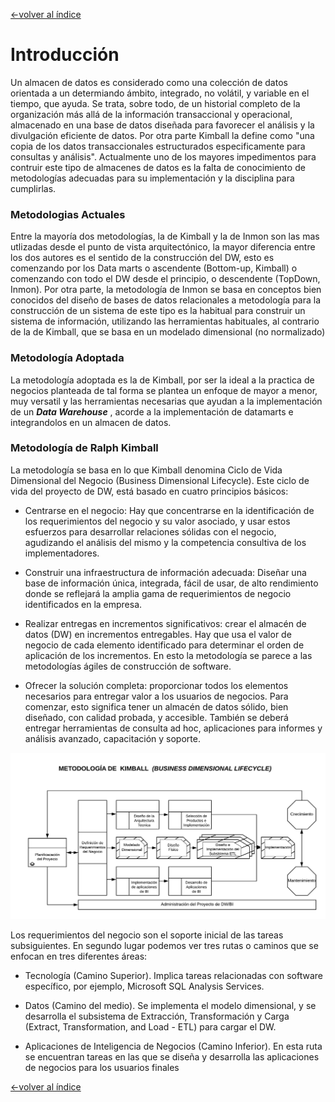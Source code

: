 [<-volver al índice](../README.md#indice)
# Introducción

Un almacen de datos es considerado como una colección de datos orientada a un determiando ámbito, integrado, no volátil, y variable en el tiempo, que ayuda. Se trata, sobre todo, de un historial completo de la organización más allá de la información transaccional y operacional, almacenado en una base de datos diseñada para favorecer el análisis y la divulgación eficiente de datos. Por otra parte Kimball la define como "una copia de los datos transaccionales estructurados especificamente para consultas y análisis". Actualmente uno de los mayores impedimentos para contruir este tipo de almacenes de datos es la falta de conocimiento de metodologías adecuadas para su implementación y la disciplina para cumplirlas.
###  Metodologias Actuales
Entre la mayoría dos metodologías, la de Kimball y la de Inmon son las mas utlizadas desde  el punto de vista arquitectónico, la mayor diferencia entre los dos autores es el sentido de la construcción del DW, esto es comenzando por los Data marts o ascendente (Bottom-up, Kimball) o comenzando con todo el DW desde el principio, o descendente (TopDown, Inmon).
Por otra parte, la metodología de Inmon se basa en conceptos bien conocidos del diseño de bases de datos relacionales a metodología para la construcción de un sistema de este tipo es la habitual para construir un sistema de información, utilizando las herramientas habituales, al contrario de la de Kimball, que se basa en un modelado dimensional (no normalizado)

### Metodología Adoptada
La metodología adoptada es la de Kimball, por ser la ideal a la practica de negocios planteada de tal forma se plantea un enfoque de mayor a menor, muy versatil y las herramientas necesarias que ayudan a la implementación de un ***Data Warehouse*** , acorde a la implementación de datamarts e integrandolos en un almacen de datos.


### Metodología de Ralph Kimball
La metodología se basa en lo que Kimball denomina Ciclo de Vida Dimensional del Negocio (Business Dimensional Lifecycle). Este ciclo de vida del proyecto de DW, está basado en cuatro principios básicos:

- Centrarse en el negocio: Hay que concentrarse en la identificación de los requerimientos del negocio y su valor asociado, y usar estos esfuerzos para desarrollar relaciones sólidas con el negocio, agudizando el análisis del mismo y la competencia consultiva de los implementadores.

- Construir una infraestructura de información adecuada: Diseñar una base de información única, integrada, fácil de usar, de alto rendimiento donde se reflejará la amplia gama de requerimientos de negocio identificados en la empresa.

- Realizar entregas en incrementos significativos: crear el almacén de datos (DW) en incrementos entregables. Hay que usa el valor de negocio de cada elemento identificado para determinar el orden de aplicación de los incrementos. En esto la metodología se parece a las metodologías ágiles de construcción de software.

- Ofrecer la solución completa: proporcionar todos los elementos necesarios para entregar valor a los usuarios de negocios. Para comenzar, esto significa tener un almacén de datos sólido, bien diseñado, con calidad probada, y accesible. También se deberá entregar herramientas de consulta ad hoc, aplicaciones para informes y análisis avanzado, capacitación y soporte.

![](img/Diagrama%20en%20blanco.png)

Los requerimientos del negocio son el soporte inicial de las tareas subsiguientes. En segundo lugar podemos ver tres rutas o caminos que se enfocan en tres diferentes áreas:

- Tecnología (Camino Superior). Implica tareas relacionadas con
software específico, por ejemplo, Microsoft SQL Analysis Services.

- Datos (Camino del medio). Se implementa el modelo dimensional, y se desarrolla el subsistema de Extracción, Transformación y Carga (Extract, Transformation, and Load - ETL) para cargar el DW.

- Aplicaciones de Inteligencia de Negocios (Camino Inferior). En esta ruta se encuentran tareas en las que se diseña y desarrolla las aplicaciones de negocios para los usuarios finales

[<-volver al índice](../README.md#indice)